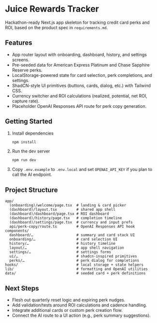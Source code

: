 # Juice Rewards Tracker

Hackathon-ready Next.js app skeleton for tracking credit card perks and ROI, based on the product spec in `requirements.md`.

## Features
- App router layout with onboarding, dashboard, history, and settings screens.
- Pre-seeded data for American Express Platinum and Chase Sapphire Reserve perks.
- LocalStorage-powered state for card selection, perk completions, and settings.
- ShadCN-style UI primitives (buttons, cards, dialog, etc.) with Tailwind CSS.
- Currency switcher and ROI calculations (realized, potential, net ROI, capture rate).
- Placeholder OpenAI Responses API route for perk copy generation.

## Getting Started
1. Install dependencies
   ```bash
   npm install
   ```
2. Run the dev server
   ```bash
   npm run dev
   ```
3. Copy `.env.example` to `.env.local` and set `OPENAI_API_KEY` if you plan to call the AI endpoint.

## Project Structure
```
app/
  (onboarding)/welcome/page.tsx  # landing & card picker
  (dashboard)/layout.tsx         # shared app shell
  (dashboard)/dashboard/page.tsx # ROI dashboard
  (dashboard)/history/page.tsx   # completion timeline
  (dashboard)/settings/page.tsx  # currency and input prefs
  api/perk-copy/route.ts         # OpenAI Responses API hook
components/
  dashboard/…                    # summary and card stack UI
  onboarding/…                   # card selection UI
  history/…                      # history timeline
  layout/…                       # app shell navigation
  settings/…                     # settings forms
  ui/…                           # shadcn-inspired primitives
  perks/…                        # perk dialog for completions
hooks/                           # local storage + state helpers
lib/                             # formatting and OpenAI utilities
data/                            # seeded card + perk definitions
```

## Next Steps
- Flesh out quarterly reset logic and expiring perk nudges.
- Add validation/tests around ROI calculations and cadence handling.
- Integrate additional cards or custom perk creation flow.
- Connect the AI route to a UI action (e.g., perk summary suggestions).
